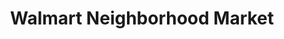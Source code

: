 ---
title: "Walmart Neighborhood Market"
url: /cypress/walmart-neighborhood-market-barker-cypress-road/
shop: supermarket
---